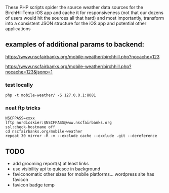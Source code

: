These PHP scripts spider the source weather data sources for the BirchHillTemp iOS app and cache it for responsiveness (not that our dozens of users would hit the sources all that hard) and most importantly, transform into a consistent JSON structure for the iOS app and potential other applications


## examples of additional params to backend:

https://www.nscfairbanks.org/mobile-weather/birchhill.php?nocache=123

https://www.nscfairbanks.org/mobile-weather/birchhill.php?nocache=123&jsonp=1


### test locally
```
php -t mobile-weather/ -S 127.0.0.1:8081
```

### neat ftp tricks
```
NSCFPASS=xxxx
lftp nordicskier:$NSCFPASS@www.nscfairbanks.org
ssl:check-hostname off
cd nscfairbanks.org/mobile-weather
repeat 30 mirror -R -v --exclude cache --exclude .git --dereference
```


## TODO
-  add grooming report(s) at least links
-  use visibility api to quiesce in background
-  faviconomatic other sizes for mobile platforms... wordpress site has favicon
-  favicon badge temp
